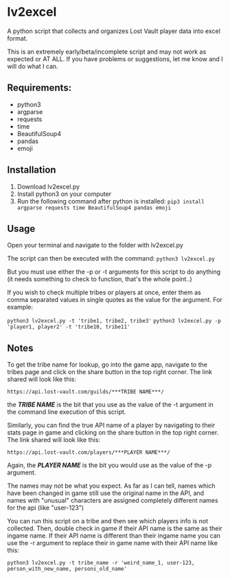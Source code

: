 # lv2excel
A python script that collects and organizes Lost Vault player data into excel format.


This is an extremely early/beta/incomplete script and may not work as expected or AT ALL.  If you have problems or suggestions, let me know and I will do what I can.



## Requirements:
* python3
* argparse
* requests
* time
* BeautifulSoup4
* pandas
* emoji
	
	
	
	
## Installation

1. Download lv2excel.py
2. Install python3 on your computer
3. Run the following command after python is installed:
`pip3 install argparse requests time BeautifulSoup4 pandas emoji`


## Usage

Open your terminal and navigate to the folder with lv2excel.py

The script can then be executed with the command:
`python3 lv2excel.py`

But you must use either the -p or -t arguments for this script to do anything (it needs something to check to function, that's the whole point..)

If you wish to check multiple tribes or players at once, enter them as comma separated values in single quotes as the value for the argument.  For example:

`python3 lv2excel.py -t 'tribe1, tribe2, tribe3'`
`python3 lv2excel.py -p 'player1, player2' -t 'tribe10, tribe11'`




## Notes

To get the tribe name for lookup, go into the game app, navigate to the tribes page and click on the share button in the top right corner.  The link shared will look like this:

`https://api.lost-vault.com/guilds/***TRIBE NAME***/`

the ***TRIBE NAME*** is the bit that you use as the value of the -t argument in the command line execution of this script.

Similarly, you can find the true API name of a player by navigating to their stats page in game and clicking on the share button in the top right corner.  The link shared will look like this:

`https://api.lost-vault.com/players/***PLAYER NAME***/`

Again, the ***PLAYER NAME*** is the bit you would use as the value of the -p argument.

The names may not be what you expect.  As far as I can tell, names which have been changed in game still use the original name in the API, and names with "unusual" characters are assigned completely different names for the api (like "user-123")

You can run this script on a tribe and then see which players info is not collected.  Then, double check in game if their API name is the same as their ingame name.  If their API name is different than their ingame name you can use the -r argument to replace their in game name with their API name like this:

`python3 lv2excel.py -t tribe_name -r 'weird_name_1, user-123, person_with_new_name, persons_old_name'`


